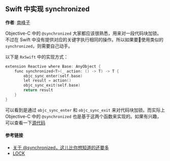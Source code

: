 Swift 中实现 synchronized
--------
**作者**: [南峰子](https://weibo.com/3321824014)

Objective-C 中的 `@synchronized` 大家都应该很熟悉，用来对一段代码块加锁。不过在 Swift 中没有提供对应的关键字执行相同的操作。所以如果要使用类似的 `synchronized`，则需要自己动手。

以下是 `RxSwift` 中的实现方式：

```c
extension Reactive where Base: AnyObject {
    func synchronized<T>(_ action: () -> T) -> T {
        objc_sync_enter(self.base)
        let result = action()
        objc_sync_exit(self.base)
        return result
    }
}
```

可以看到是通过 `objc_sync_enter` 和 `objc_sync_exit` 来对代码块加锁。而实际上 Objective-C 中的 `@synchronized` 也是基于这两个函数来实现的。如果有兴趣，可以查看一下[源代码](https://github.com/gcc-mirror/gcc/blob/master/libobjc/objc/objc-sync.h)

#### 参考链接

* [关于 @synchronized，这儿比你想知道的还要多](http://yulingtianxia.com/blog/2015/11/01/More-than-you-want-to-know-about-synchronized/)
* [LOCK](https://swifter.tips/lock/)

